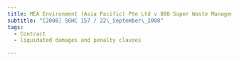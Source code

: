 ```yaml
---
title: MEA Environment (Asia Pacific) Pte Ltd v 800 Super Waste Management Pte Ltd
subtitle: "[2008] SGHC 157 / 22\_September\_2008"
tags:
  - Contract
  - liquidated damages and penalty clauses

---
```


